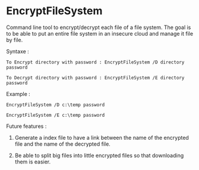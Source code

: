 # EncryptFileSystem
Command line tool to encrypt/decrypt each file of a file system.
The goal is to be able to put an entire file system in an insecure cloud and manage it file by file.

Syntaxe :
	
	To Encrypt directory with password : EncryptFileSystem /D directory password
	
	To Decrypt directory with password : EncryptFileSystem /E directory password

Example :

	EncryptFileSystem /D c:\temp password
	
	EncryptFileSystem /E c:\temp password
	
Future features :

1) Generate a index file to have a link between the name of the encrypted file and the name of the decrypted file.

2) Be able to split big files into little encrypted files so that downloading them is easier.
